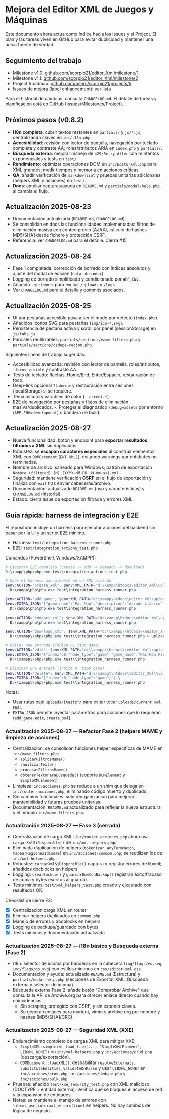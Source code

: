 # Mejora del Editor XML de Juegos y Máquinas

Este documento ahora actúa como índice hacia los Issues y el Project. El plan y las tareas viven en GitHub para evitar duplicidad y mantener una única fuente de verdad.

## Seguimiento del trabajo

- Milestone v1.0: [github.com/scorpio21/editor_Xml/milestone/1](https://github.com/scorpio21/editor_Xml/milestone/1)
- Milestone v1.1: [github.com/scorpio21/editor_Xml/milestone/2](https://github.com/scorpio21/editor_Xml/milestone/2)
- Project Roadmap: [github.com/users/scorpio21/projects/5](https://github.com/users/scorpio21/projects/5)
- Issues de mejora (label enhancement): [ver lista](https://github.com/scorpio21/editor_Xml/issues?q=is%3Aissue+label%3Aenhancement)

Para el historial de cambios, consulta `CHANGELOG.md`. El detalle de tareas y planificación está en GitHub (Issues/Milestones/Project).

## Próximos pasos (v0.8.2)

- **i18n completa**: cubrir textos restantes en `partials/` y `js/*.js`, centralizando claves en `inc/i18n.php`.
- **Accesibilidad**: revisión con lector de pantalla, navegación por teclado completa y contraste AA; roles/atributos ARIA en `index.php` y `partials/`.
- **Búsqueda externa**: mejorar manejo de `429/Retry-After` con reintentos exponenciales y tests en `test/`.
- **Rendimiento**: optimizar operaciones DOM en `inc/EditorXml.php` para XML grandes; medir tiempos y memoria en acciones críticas.
- **QA**: añadir verificación de `markdownlint` y pruebas unitarias adicionales (helpers XML y acciones) en `test/`.
- **Docs**: ampliar capturas/ayuda en `README.md` y `partials/modal-help.php` si cambia el flujo.

## Actualización 2025-08-23

- Documentación actualizada (`README.md`, `CHANGELOG.md`).
- Se consolidan en docs las funcionalidades implementadas: filtros de eliminación masiva con conteo previo (AJAX), cálculo de hashes MD5/SHA1 desde fichero y protección CSRF.
- Referencia: ver `CHANGELOG.md` para el detalle. Cierra #15.

## Actualización 2025-08-24

- Fase 1 completada: corrección de borrado con índices absolutos y ajuste del modal de edición (`data-absindex`).
- Logging de borrado simplificado y condicionado por `APP_ENV`.
- Añadido `.gitignore` para excluir `/uploads` y `/logs`.
- Ver `CHANGELOG.md` para el detalle y commits asociados.

## Actualización 2025-08-25

- UI por pestañas accesible pasa a ser el modo por defecto (`index.php`).
- Añadidos iconos SVG para pestañas (`img/ico-*.svg`).
- Persistencia de pestaña activa y scroll por panel (sessionStorage) en `js/tabs.js`.
- Parciales reutilizables: `partials/sections/mame-filters.php` y `partials/sections/dedupe-region.php`.

Siguientes líneas de trabajo sugeridas:

- Accesibilidad avanzada: revisión con lector de pantalla, roles/atributos, `:focus-visible` y contraste AA.
- Tests de teclado: flechas, Home/End, Enter/Espacio, restauración de foco.
- Deep-link opcional `?tab=<n>` y restauración entre sesiones (localStorage) si se requiere.
- Tema oscuro y variables de color (`--accent-*`).
- E2E de navegación por pestañas y flujos de eliminación masiva/duplicados.
-. Proteger el diagnóstico `?debug=assets` por entorno (`APP_ENV=development`) o bandera de build.

## Actualización 2025-08-27

- Nueva funcionalidad: botón y endpoint para **exportar resultados filtrados a XML** sin duplicados.
- Robustez: se **escapan caracteres especiales** al construir elementos XML con `DOMDocument` (`ENT_XML1`), evitando warnings por entidades no terminadas.
- Nombre de archivo: saneado para Windows; patrón de exportación `Nombre (filtered) (N) (YYYY-MM-DD HH-mm-ss).xml`.
- Seguridad: mantiene verificación **CSRF** en el flujo de exportación y finaliza con `exit` tras enviar cabeceras/archivo.
- Documentación: actualizado `README.md` (uso y características) y `CHANGELOG.md` (historial).
- Estado: cierra issue de exportación filtrada y errores XML.

## Guía rápida: harness de integración y E2E

El repositorio incluye un harness para ejecutar acciones del backend sin pasar por la UI y un script E2E mínimo.

- Harness: `test/integration_harness_runner.php`
- E2E: `test/integration_actions_test.php`

Comandos (PowerShell, Windows/XAMPP):

```powershell
# Ejecutar E2E completo (create -> add -> compact -> download)
D:\xampp\php\php.exe test\integration_actions_test.php

# Usar el harness manualmente en un XML aislado
$env:ACTION="create_xml"; $env:XML_PATH="d:\xampp\htdocs\editor_Xml\uploads\itests\current.xml"; \
  D:\xampp\php\php.exe test\integration_harness_runner.php

$env:ACTION="add_game"; $env:XML_PATH="d:\xampp\htdocs\editor_Xml\uploads\itests\current.xml"; \
$env:EXTRA_JSON='{"game_name":"Pac-Man","description":"Arcade clásico","category":"Arcade","rom_name":["pacman.rom"],"size":["16384"],"crc":["0123ABCD"],"md5":["0123456789abcdef0123456789abcdef"],"sha1":["0123456789abcdef0123456789abcdef01234567"]}'; \
  D:\xampp\php\php.exe test\integration_harness_runner.php

$env:ACTION="compact_xml"; $env:XML_PATH="d:\xampp\htdocs\editor_Xml\uploads\itests\current.xml"; \
  D:\xampp\php\php.exe test\integration_harness_runner.php

$env:ACTION="download_xml"; $env:XML_PATH="d:\\xampp\\htdocs\\editor_Xml\\uploads\\itests\\current.xml"; \
  D:\\xampp\\php\\php.exe test\\integration_harness_runner.php > uploads\\itests\\downloaded.xml

# Editar una entrada (índice 0, tipo game)
$env:ACTION="edit"; $env:XML_PATH="d:\\xampp\\htdocs\\editor_Xml\\uploads\\itests\\current.xml"; \
$env:EXTRA_JSON='{"index":0,"node_type":"game","game_name":"Pac-Man Plus","description":"Versión mejorada","category":"Arcade","rom_name":["pacmanp.rom"],"size":["32768"],"crc":["89ABCDEF"],"md5":["abcdef0123456789abcdef0123456789"],"sha1":["abcdef0123456789abcdef0123456789abcdef0123"]}'; \
  D:\\xampp\\php\\php.exe test\\integration_harness_runner.php

# Eliminar una entrada (índice 0, tipo game)
$env:ACTION="delete"; $env:XML_PATH="d:\\xampp\\htdocs\\editor_Xml\\uploads\\itests\\current.xml"; \
$env:EXTRA_JSON='{"index":0,"node_type":"game"}'; \
  D:\\xampp\\php\\php.exe test\\integration_harness_runner.php
```

Notas:

- Usar rutas bajo `uploads/itests*/` para evitar tocar `uploads/current.xml` real.
- `EXTRA_JSON` permite inyectar parámetros para acciones que lo requieran (`add_game`, `edit`, `create_xml`).

### Actualización 2025-08-27 — Refactor Fase 2 (helpers MAME y limpieza de acciones)

- Centralización: se consolidan funciones helper específicas de MAME en `inc/mame-filters.php`:
  - `aplicarFiltrosMame()`
  - `sanitizarTexto()`
  - `procesarFiltrosMame()`
  - `obtenerTextoParaBusqueda()` (soporta `DOMElement` y `SimpleXMLElement`)
- Limpieza: `inc/acciones.php` se reduce a un shim que delega en `inc/router-acciones.php`, eliminando código muerto y duplicado.
- Sin cambios funcionales: solo reorganización para mejorar mantenibilidad y futuras pruebas unitarias.
- Documentación: `README.md` actualizado para reflejar la nueva estructura y el módulo `inc/mame-filters.php`.

### Actualización 2025-08-27 — Fase 3 (cerrada)

- Centralización de carga XML: `inc/router-acciones.php` ahora usa `cargarXmlSiDisponible()` de `inc/xml-helpers.php`.
- Eliminada duplicación de helpers (`tokenizar`, `anyTermMatch`, `mapearRegionesIdiomas`) en `inc/acciones/common.php`; se reutilizan los de `inc/xml-helpers.php`.
- Robustez: `cargarXmlSiDisponible()` captura y registra errores de libxml; añadidos docblocks en helpers.
- Logging: `crearBackup()` y `guardarDomConBackup()` registran éxito/fracaso de copia y bytes escritos al guardar.
- Tests mínimos: `test/xml_helpers_test.php` creado y ejecutado con resultados OK.

Checklist de cierre F3:

- [x] Centralización carga XML en router
- [x] Eliminar helpers duplicados en `common.php`
- [x] Manejo de errores y docblocks en helpers
- [x] Logging de backups/guardado con bytes
- [x] Tests mínimos y documentación actualizada

### Actualización 2025-08-27 — i18n básico y Búsqueda externa (Fase 2)

- i18n: selector de idioma por banderas en la cabecera (`img/flags/es.svg`, `img/flags/gb.svg`) con estilos mínimos en `css/editor-xml.css`.
- Documentación y ayuda: actualizado `README.md` (Estructura) y `partials/modal-help.php` (secciones de Exportar XML, Búsqueda externa y selector de idioma).
- Búsqueda externa Fase 2: añade botón "Comprobar Archive" que consulta la API de Archive.org para ofrecer enlace directo cuando hay coincidencias.
  - Sin scraping, protegido con CSRF, y sin exponer claves.
  - Se generan enlaces para myrient, vimm y archive.org por nombre y hashes (MD5/SHA1/CRC).

### Actualización 2025-08-27 — Seguridad XML (XXE)

- Endurecimiento completo de cargas XML para mitigar XXE:
  - `SimpleXML`: `simplexml_load_file(..., 'SimpleXMLElement', LIBXML_NONET)` en `inc/xml-helpers.php` y `inc/acciones/crud.php` (descarga/exportación).
  - `DOMDocument::loadXML()`: deshabilitar `resolveExternals`, `substituteEntities`, `validateOnParse` y usar `LIBXML_NONET` en `inc/acciones/crud.php`, `inc/acciones/dedupe.php` y `inc/acciones/bulk.php`.
- Pruebas: añadido `test/xxe_security_test.php` con XML malicioso (DOCTYPE + entidad externa). Verifica que se bloquea el acceso de red y la expansión de entidades.
- Notas: se mantiene el manejo de errores con `libxml_use_internal_errors(true)` en helpers. No hay cambios de lógica de negocio.
